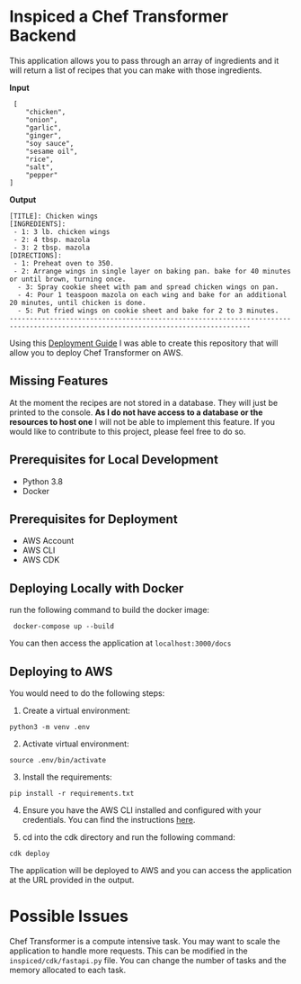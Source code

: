 # Inspiced a Chef Transformer Backend

This application allows you to pass through an array of ingredients and it will return a list of recipes that you can make with those ingredients.

**Input**

``` 
 [
    "chicken",
    "onion",
    "garlic",
    "ginger",
    "soy sauce",
    "sesame oil",
    "rice",
    "salt",
    "pepper"
]

```

**Output**

```
[TITLE]: Chicken wings
[INGREDIENTS]:
 - 1: 3 lb. chicken wings
 - 2: 4 tbsp. mazola
 - 3: 2 tbsp. mazola
[DIRECTIONS]:
 - 1: Preheat oven to 350.
 - 2: Arrange wings in single layer on baking pan. bake for 40 minutes or until brown, turning once.
  - 3: Spray cookie sheet with pam and spread chicken wings on pan.
  - 4: Pour 1 teaspoon mazola on each wing and bake for an additional 20 minutes, until chicken is done.
  - 5: Put fried wings on cookie sheet and bake for 2 to 3 minutes.
----------------------------------------------------------------------------------------------------------------------------------
```




Using this [Deployment Guide](https://www.eliasbrange.dev/posts/deploy-fastapi-on-aws-part-2-fargate-alb/) I was able to create this repository that will allow you to deploy Chef Transformer on AWS.

## Missing Features

At the moment the recipes are not stored in a database. They will just be printed to the console. **As I do not have access to a database or the resources to host one** I will not be able to implement this feature. If you would like to contribute to this project, please feel free to do so. 

## Prerequisites for Local Development

- Python 3.8
- Docker

## Prerequisites for Deployment

- AWS Account
- AWS CLI
- AWS CDK


## Deploying Locally with Docker

run the following command to build the docker image:

``` docker-compose up --build```

You can then access the application at ```localhost:3000/docs```

## Deploying to AWS

You would need to do the following steps:


1. Create a virtual environment:

``` python3 -m venv .env ```

2. Activate virtual environment:

``` source .env/bin/activate ```

3. Install the requirements:

``` pip install -r requirements.txt ```

4. Ensure you have the AWS CLI installed and configured with your credentials. You can find the instructions [here](https://docs.aws.amazon.com/cdk/v2/guide/work-with.html#work-with-prerequisites).

5. cd into the cdk directory and run the following command:

``` cdk deploy ```

The application will be deployed to AWS and you can access the application at the URL provided in the output.

# Possible Issues

Chef Transformer is a compute intensive task. You may want to scale the application to handle more requests. This can be modified in the ```inspiced/cdk/fastapi.py``` file. You can change the number of tasks and the memory allocated to each task. 